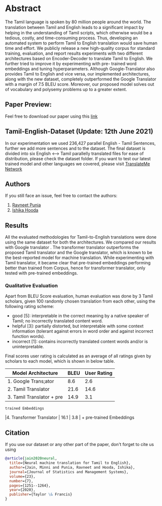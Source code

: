# Abstract
The Tamil language is spoken by 80 million people around the world. The translation between Tamil and English leads to a signiﬁcant impact by helping in the understanding of Tamil scripts, which otherwise would be a tedious, costly, and time-consuming process. Thus, developing an automated system to perform Tamil to English translation would save human time and effort. We publicly release a new high-quality corpus for standard training, evaluation, and report results experiments with two different architectures based on Encoder-Decoder to translate Tamil to English. We further tried to improve it by experimenting with pre- trained word embeddings and tuning hyperparameters. Although Google-Translator also provides Tamil to English and vice versa, our implemented architectures, along with the new dataset, completely outperformed the Google Translator with a margin of 7.5 BLEU score. Moreover, our proposed model solves out of vocabulary and polysemy problems up to a greater extent.

## Paper Preview:
Feel free to download our paper using this [link](https://drive.google.com/file/d/11AvwDVFWOYZb1ZT1S-sGeYBIgnJzqBvb/view?usp=sharing)

## Tamil-English-Dataset (Update: 12th June 2021)
In our experimentation we used 236,427 parallel English - Tamil Sentences, further we add more sentences and to the dataset. The final dataset is divided into six English <--> Tamil parallelly translated files for ease of distribution, please check the dataset folder. If you want to test our latest trained model and other languages we covered, please visit [TranslateMe Network](https://translateme.network/)

## Authors

If you still face an issue, feel free to contact the authors:
1. [Ravneet Punia](https://www.linkedin.com/in/ravneetpunia/)
2. [Ishika Hooda](https://www.linkedin.com/in/ishikahooda/)

## Results
All the evaluated methodologies for Tamil-to-English translations were done using the same dataset for both the architectures. We compared our results with Google translator . The transformer translator outperforms the proposed Tamil translator and the Google translator, which is known to be the best-reported model for machine translation. While experimenting with Tamil translator, it became clear that pre-trained embeddings performing better than trained from Corpus, hence for transformer translator, only tested with pre-trained embeddings.

### Qualitative Evaluation
Apart from BLEU Score evaluation, human evaluation was done by 3 Tamil scholars, given 100 randomly chosen translation from each other, using the following rating scheme:

* good [5]: interpretable in the correct meaning by a native speaker of Tamil; no incorrectly translated content word.
* helpful [3]: partially distorted, but interpretable with some context information (tolerant against errors in word order and against incorrect function words).
* incorrect [1]: contains incorrectly translated content words and/or is uninterpretable.

Final scores user rating is calculated as an average of all ratings given by scholars to each model, which is shown in below table.


|     Model Architecture     | BLEU  | User Rating |
|    --------------------    | ----- | ----------- |	
|1. Google Trans;ator        | 8.6   |	  2.6      |
|2. Tamil Translator         | 21.6  |    14.6     |
|3. Tamil Translator + pre   | 14.9  |    3.1      |
    trained Embeddings	      	       			    
|4. Transformer Translator   | 16.1  |    3.8      |
    + pre-trained Embeddings                       


## Citation
If you use our dataset or any other part of the paper, don't forget to cite us using

```bibtex
@article{jain2020neural,
  title={Neural machine translation for Tamil to English},
  author={Jain, Minni and Punia, Ravneet and Hooda, Ishika},
  journal={Journal of Statistics and Management Systems},
  volume={23},
  number={7},
  pages={1251--1264},
  year={2020},
  publisher={Taylor \& Francis}
}
```